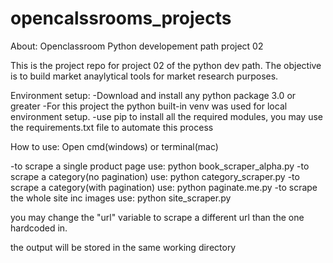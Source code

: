 # opencalssrooms_projects
About:
Openclassroom Python developement path project 02

This is the project repo for project 02 of the python dev path. The objective is to build market anaylytical tools for market research purposes.


Environment setup:
-Download and install any python package 3.0 or greater
-For this project the python built-in venv was used for local environment setup.
-use pip to install all the required modules, you may use the requirements.txt file to automate this process

How to use:
Open cmd(windows) or terminal(mac)

-to scrape a single product page use: python book_scraper_alpha.py
-to scrape a category(no pagination) use: python category_scraper.py
-to scrape a category(with pagination) use: python paginate.me.py
-to scrape the whole site inc images use: python site_scraper.py

you may change the "url" variable to scrape a different url than the one hardcoded in.

the output will be stored in the same working directory
